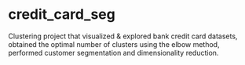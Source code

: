 # credit_card_seg
Clustering project that visualized & explored bank credit card datasets, obtained the optimal number of clusters using the elbow method, performed customer segmentation and dimensionality reduction.




